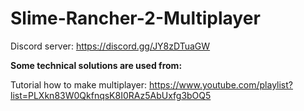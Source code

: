 # Slime-Rancher-2-Multiplayer

Discord server: https://discord.gg/JY8zDTuaGW

**Some technical solutions are used from:**

Tutorial how to make multiplayer: https://www.youtube.com/playlist?list=PLXkn83W0QkfnqsK8I0RAz5AbUxfg3bOQ5
